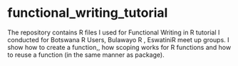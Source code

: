 # functional_writing_tutorial
The repository contains R files I used for Functional Writing in R tutorial I conducted for Botswana R Users, Bulawayo R , EswatiniR meet up groups. I show how to create a function,, how scoping works for R functions and how to reuse a function (in the same manner as package).

